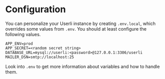 # Configuration

You can personalize your Userli instance by creating `.env.local`,
which overrides some values from `.env`. You should at least configure
the following values.
<!--more-->

```
APP_ENV=prod
APP_SECRET=<random secret string>
DATABASE_URL=mysql://userli:<password>@127.0.0.1:3306/userli
MAILER_DSN=smtp://localhost:25
```

Look into `.env` to get more information about variables and how to handle them.
